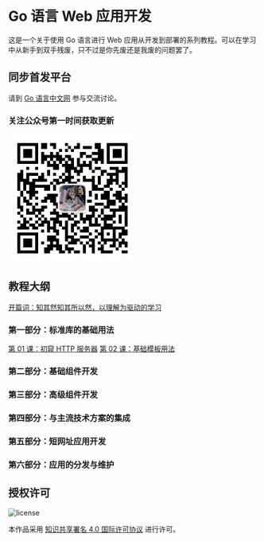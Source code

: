 # Go 语言 Web 应用开发

这是一个关于使用 Go 语言进行 Web 应用从开发到部署的系列教程。可以在学习中从新手到双手残废，只不过是你先废还是我废的问题罢了。

## 同步首发平台

请到 [Go 语言中文网](https://studygolang.com/subject/479) 参与交流讨论。

### 关注公众号第一时间获取更新

![](images/qrcode.jpg)

## 教程大纲

[开篇词：知其然知其所以然，以理解为驱动的学习](articles/00.md)

### 第一部分：标准库的基础用法

[第 01 课：初窥 HTTP 服务器](articles/01.md)
[第 02 课：基础模板用法](articles/02.md)

### 第二部分：基础组件开发
### 第三部分：高级组件开发
### 第四部分：与主流技术方案的集成
### 第五部分：短网址应用开发
### 第六部分：应用的分发与维护

## 授权许可

![[license](http://creativecommons.org/licenses/by/4.0/)](https://i.creativecommons.org/l/by/4.0/88x31.png)

本作品采用 [知识共享署名 4.0 国际许可协议](http://creativecommons.org/licenses/by/4.0/) 进行许可。
